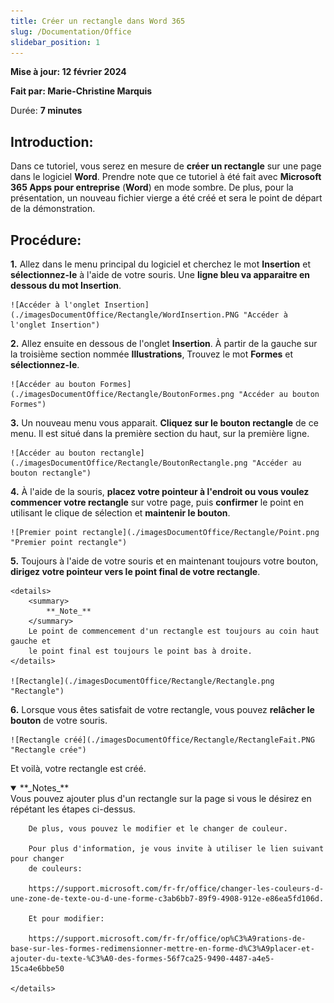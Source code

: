 ```yaml
---
title: Créer un rectangle dans Word 365
slug: /Documentation/Office
slidebar_position: 1
---
```


**Mise à jour: 12 février 2024**

**Fait par: Marie-Christine Marquis**

Durée: **7 minutes**

## **Introduction:**

Dans ce tutoriel, vous serez en mesure de **créer un rectangle** sur une page dans le logiciel **Word**. 
Prendre note que ce tutoriel à été fait avec **Microsoft 365 Apps pour entreprise** (**Word**) en mode 
sombre. De plus, pour la présentation, un nouveau fichier vierge a été créé et sera le point de départ 
de la démonstration.

## **Procédure:**

**1.** Allez dans le menu principal du logiciel et cherchez le mot **Insertion** et 
	**sélectionnez-le** à l'aide de votre souris. Une **ligne bleu va apparaitre 
	en dessous du mot Insertion**.

	![Accéder à l'onglet Insertion](./imagesDocumentOffice/Rectangle/WordInsertion.PNG "Accéder à l'onglet Insertion")

**2.** Allez ensuite en dessous de l'onglet **Insertion**. À partir de la gauche sur la
	troisième section nommée **Illustrations**, Trouvez le mot **Formes** et
	**sélectionnez-le**.

	![Accéder au bouton Formes](./imagesDocumentOffice/Rectangle/BoutonFormes.png "Accéder au bouton Formes")

**3.** Un nouveau menu vous apparait. **Cliquez sur le bouton rectangle** de ce menu. Il est situé
	dans la première section du haut, sur la première ligne.

	![Accéder au bouton rectangle](./imagesDocumentOffice/Rectangle/BoutonRectangle.png "Accéder au bouton rectangle")

**4.** À l'aide de la souris, **placez votre pointeur à l'endroit ou vous voulez commencer 
	votre rectangle** sur votre page, puis **confirmer** le point en utilisant le clique de 
	sélection et **maintenir le bouton**. 

	![Premier point rectangle](./imagesDocumentOffice/Rectangle/Point.png "Premier point rectangle")	 

**5.** Toujours à l'aide de votre souris et en maintenant toujours votre bouton, **dirigez 
	votre pointeur vers le point final de votre rectangle**. 

	<details> 
		<summary>
			**_Note_**
		</summary> 
		Le point de commencement d'un rectangle est toujours au coin haut gauche et
		le point final est toujours le point bas à droite.
	</details>
	
	![Rectangle](./imagesDocumentOffice/Rectangle/Rectangle.png "Rectangle")	

**6.** Lorsque vous êtes satisfait de votre rectangle, vous pouvez **relâcher le bouton** de
	votre souris.

	![Rectangle créé](./imagesDocumentOffice/Rectangle/RectangleFait.PNG "Rectangle crée")	

Et voilà, votre rectangle est créé. 

<details open> 
		<summary>
			**_Notes_**
		</summary> 
		Vous pouvez ajouter plus d'un rectangle sur la page si vous le désirez en 
		répétant les étapes ci-dessus. 
		
		De plus, vous pouvez le modifier et le changer de couleur. 

		Pour plus d'information, je vous invite à utiliser le lien suivant pour changer 
		de couleurs: 

		https://support.microsoft.com/fr-fr/office/changer-les-couleurs-d-une-zone-de-texte-ou-d-une-forme-c3ab6bb7-89f9-4908-912e-e86ea5fd106d.

		Et pour modifier:
		
		https://support.microsoft.com/fr-fr/office/op%C3%A9rations-de-base-sur-les-formes-redimensionner-mettre-en-forme-d%C3%A9placer-et-ajouter-du-texte-%C3%A0-des-formes-56f7ca25-9490-4487-a4e5-15ca4e6bbe50

	</details>